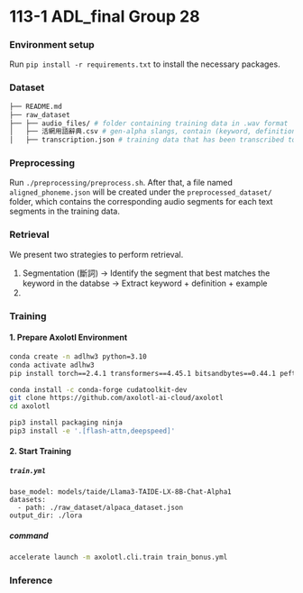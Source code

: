# 113-1 ADL_final Group 28

### Environment setup

Run `pip install -r requirements.txt` to install the necessary packages. 

### Dataset

```bash
├── README.md
├── raw_dataset
├── ├── audio_files/ # folder containing training data in .wav format
│   ├── 活網用語辭典.csv # gen-alpha slangs, contain (keyword, definition, sentence)
│   ├── transcription.json # training data that has been transcribed to text by an ASR model
```

### Preprocessing

Run `./preprocessing/preprocess.sh`. After that, a file named `aligned_phoneme.json` will be created under the `preprocessed_dataset/` folder, which contains the corresponding audio segments for each text segments in the training data.

### Retrieval

We present two strategies to perform retrieval. 

1. Segmentation (斷詞) -> Identify the segment that best matches the keyword in the databse -> Extract keyword + definition + example 
2. 

### Training

#### 1. Prepare Axolotl Environment

```bash
conda create -n adlhw3 python=3.10
conda activate adlhw3
pip install torch==2.4.1 transformers==4.45.1 bitsandbytes==0.44.1 peft==0.13.0

conda install -c conda-forge cudatoolkit-dev
git clone https://github.com/axolotl-ai-cloud/axolotl
cd axolotl

pip3 install packaging ninja
pip3 install -e '.[flash-attn,deepspeed]'
```

#### 2. Start Training

##### `train.yml`


```
base_model: models/taide/Llama3-TAIDE-LX-8B-Chat-Alpha1
datasets:
  - path: ./raw_dataset/alpaca_dataset.json
output_dir: ./lora
```

##### command

```bash
accelerate launch -m axolotl.cli.train train_bonus.yml 
```

### Inference



